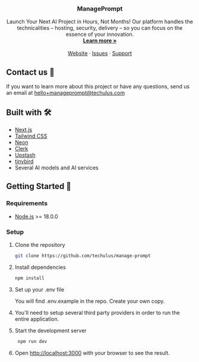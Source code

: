 <p align="center" style="margin-top: 120px">
  <h3 align="center">ManagePrompt</h3>

  <p align="center">
    Launch Your Next AI Project in Hours, Not Months! Our platform handles the technicalities – hosting, security, delivery – so you can focus on the essence of your innovation.
    <br />
    <a href="https://manageprompt.com"><strong>Learn more »</strong></a>
    <br />
    <br />
    <a href="https://manageprompt.com">Website</a>
    ·
    <a href="https://github.com/techulus/manage-prompt/issues">Issues</a>
    ·
    <a href="https://techulus.atlassian.net/servicedesk/customer/portal/5">Support</a>
  </p>
</p>

## Contact us 💌

If you want to learn more about this project or have any questions, send us an email at [hello+manageprompt@techulus.com](mailto:hello+manageprompt@techulus.com)

## Built with 🛠️

- [Next.js](https://nextjs.org/)
- [Tailwind CSS](https://tailwindcss.com/)
- [Neon](https://neon.tech)
- [Clerk](https://clerk.com)
- [Upstash](https://upstash.com)
- [tinybird](https://www.tinybird.co)
- Several AI models and AI services

## Getting Started 🚀

### Requirements

- [Node.js](https://nodejs.org/en/) >= 18.0.0

### Setup

1. Clone the repository

   ```sh
   git clone https://github.com/techulus/manage-prompt
   ```

2. Install dependencies

   ```sh
   npm install
   ```

3. Set up your .env file

   You will find .env.example in the repo. Create your own copy.

4. You'll need to setup several third party providers in order to run the entire application.

5. Start the development server

   ```sh
    npm run dev
   ```

6. Open [http://localhost:3000](http://localhost:3000) with your browser to see
   the result.
